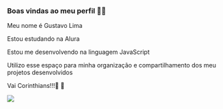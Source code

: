 ### Boas vindas ao meu perfil 💙💙
Meu nome é Gustavo Lima

Estou estudando na Alura

Estou me desenvolvendo na linguagem JavaScript

Utilizo esse espaço para minha organização e compartilhamento dos meu projetos desenvolvidos

Vai Corinthians!!!🖤 🤍

![](https://tenor.com/pt-BR/view/corinthians-gif-22366027)

<!--
**gustavolima3a/gustavolima3a** is a ✨ _special_ ✨ repository because its `README.md` (this file) appears on your GitHub profile.

Here are some ideas to get you started:

- 🔭 I’m currently working on ...
- 🌱 I’m currently learning ...
- 👯 I’m looking to collaborate on ...
- 🤔 I’m looking for help with ...
- 💬 Ask me about ...
- 📫 How to reach me: ...
- 😄 Pronouns: ...
- ⚡ Fun fact: ...
-->
